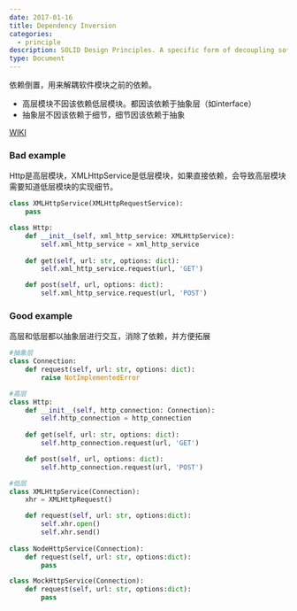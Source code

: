 ```yaml
---
date: 2017-01-16
title: Dependency Inversion
categories:
  - principle
description: SOLID Design Principles. A specific form of decoupling software modules.
type: Document
---
```


依赖倒置，用来解耦软件模块之前的依赖。

* 高层模块不因该依赖低层模块。都因该依赖于抽象层（如interface）
* 抽象层不因该依赖于细节，细节因该依赖于抽象

[WIKI](https://en.wikipedia.org/wiki/Dependency_inversion_principle)

### Bad example

Http是高层模块，XMLHttpService是低层模块，如果直接依赖，会导致高层模块需要知道低层模块的实现细节。

~~~python
class XMLHttpService(XMLHttpRequestService):
    pass

class Http:
    def __init__(self, xml_http_service: XMLHttpService):
        self.xml_http_service = xml_http_service
    
    def get(self, url: str, options: dict):
        self.xml_http_service.request(url, 'GET')

    def post(self, url, options: dict):
        self.xml_http_service.request(url, 'POST')
~~~


### Good example

高层和低层都以抽象层进行交互，消除了依赖，并方便拓展

~~~python
#抽象层
class Connection:
    def request(self, url: str, options: dict):
        raise NotImplementedError

#高层
class Http:
    def __init__(self, http_connection: Connection):
        self.http_connection = http_connection
    
    def get(self, url: str, options: dict):
        self.http_connection.request(url, 'GET')

    def post(self, url, options: dict):
        self.http_connection.request(url, 'POST')

#低层
class XMLHttpService(Connection):
    xhr = XMLHttpRequest()

    def request(self, url: str, options:dict):
        self.xhr.open()
        self.xhr.send()
        
class NodeHttpService(Connection):
    def request(self, url: str, options:dict):
        pass

class MockHttpService(Connection):
    def request(self, url: str, options:dict):
        pass
~~~